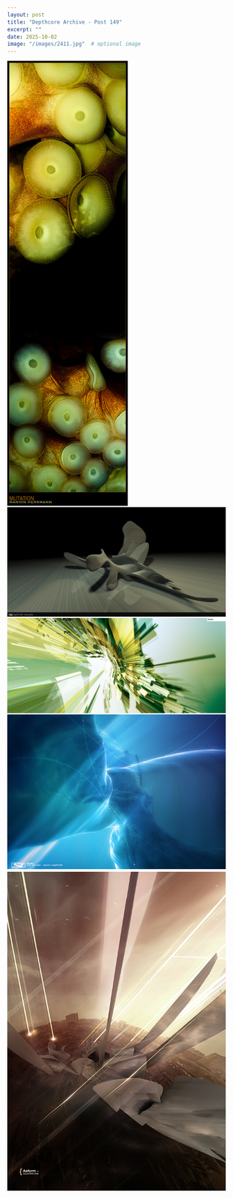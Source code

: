 ```yaml
---
layout: post
title: "Depthcore Archive - Post 149"
excerpt: ""
date: 2025-10-02
image: "/images/2411.jpg"  # optional image
---
```


<img src="/images/2411.jpg">
<img src="/images/2412.jpg" alt="2412.jpg"/>
<img src="/images/2413.jpg" alt="2413.jpg"/>
<img src="/images/2414.jpg" alt="2414.jpg"/>
<img src="/images/2416.jpg" alt="2416.jpg"/>
